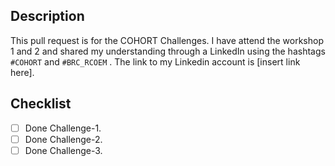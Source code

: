 ## Description

This pull request is for the COHORT Challenges. I have attend the workshop 1 and 2 and shared my understanding through a LinkedIn using the hashtags `#COHORT` and `#BRC_RCOEM`
. The link to my Linkedin account is [insert link here].

## Checklist

- [ ] Done Challenge-1.
- [ ] Done Challenge-2.
- [ ] Done Challenge-3.
